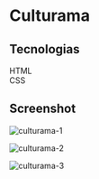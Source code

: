 # Culturama
## Tecnologias 
HTML <br>
CSS
## Screenshot

![culturama-1](https://user-images.githubusercontent.com/105478673/219821009-49b4a99d-78c0-4231-98e2-77101b127d78.png)

![culturama-2](https://user-images.githubusercontent.com/105478673/219821011-bf7f03af-025e-4e16-b3af-1bc58ff0877f.png)

![culturama-3](https://user-images.githubusercontent.com/105478673/219821012-72e8d69a-1c93-46e8-8dee-5e2b15ce3a35.png)
